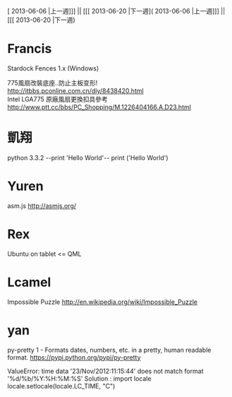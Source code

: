 [ 2013-06-06 |上一週]]] || [[[ 2013-06-20 |下一週]( 2013-06-06 |上一週]]] || [[[ 2013-06-20 |下一週)



# Francis


Stardock Fences 1.x (Windows)

775風扇改裝底座..防止主板变形! 
<http://itbbs.pconline.com.cn/diy/8438420.html>  
Intel LGA775 原廠風扇更換扣具參考
<http://www.ptt.cc/bbs/PC_Shopping/M.1226404166.A.D23.html>  


# 凱翔


python 3.3.2
--print 'Hello World'--
print ('Hello World')



# Yuren


asm.js
<http://asmjs.org/>  



# Rex 


Ubuntu on tablet <= QML


# Lcamel


Impossible Puzzle
<http://en.wikipedia.org/wiki/Impossible_Puzzle>  


# yan


py-pretty 1 - Formats dates, numbers, etc. in a pretty, human readable format.
<https://pypi.python.org/pypi/py-pretty>  

ValueError: time data '23/Nov/2012:11:15:44' does not match format '%d/%b/%Y:%H:%M:%S'
Solution :
import locale
locale.setlocale(locale.LC_TIME, "C")